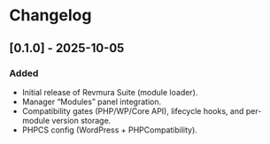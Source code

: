 # Changelog

## [0.1.0] - 2025-10-05
### Added
- Initial release of Revmura Suite (module loader).
- Manager “Modules” panel integration.
- Compatibility gates (PHP/WP/Core API), lifecycle hooks, and per-module version storage.
- PHPCS config (WordPress + PHPCompatibility).
